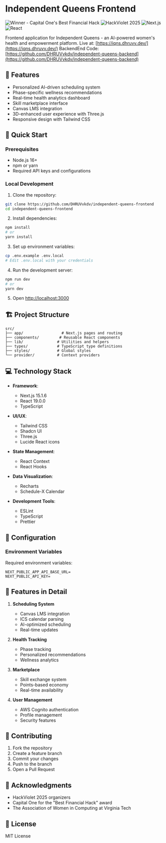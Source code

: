 # Independent Queens Frontend

![Winner - Capital One's Best Financial Hack](https://img.shields.io/badge/Winner-Capital%20One's%20Best%20Financial%20Hack-blue)
![HackViolet 2025](https://img.shields.io/badge/HackViolet-2025-purple)
![Next.js](https://img.shields.io/badge/Next.js-15.1.6-black)
![React](https://img.shields.io/badge/React-19.0.0-61DAFB)

Frontend application for Independent Queens - an AI-powered women's health and empowerment platform. Live at: [https://iqns.dhruvv.dev/](https://iqns.dhruvv.dev/)
BackendEnd Code: [https://github.com/DHRUVvkdv/independent-queens-backend](https://github.com/DHRUVvkdv/independent-queens-backend)

## 🌟 Features

- Personalized AI-driven scheduling system
- Phase-specific wellness recommendations
- Real-time health analytics dashboard
- Skill marketplace interface
- Canvas LMS integration
- 3D-enhanced user experience with Three.js
- Responsive design with Tailwind CSS

## 🚀 Quick Start

### Prerequisites

- Node.js 16+
- npm or yarn
- Required API keys and configurations

### Local Development

1. Clone the repository:

```bash
git clone https://github.com/DHRUVvkdv/independent-queens-frontend
cd independent-queens-frontend
```

2. Install dependencies:

```bash
npm install
# or
yarn install
```

3. Set up environment variables:

```bash
cp .env.example .env.local
# Edit .env.local with your credentials
```

4. Run the development server:

```bash
npm run dev
# or
yarn dev
```

5. Open [http://localhost:3000](http://localhost:3000)

## 🏗️ Project Structure

```
src/
├── app/                 # Next.js pages and routing
├── components/         # Reusable React components
├── lib/               # Utilities and helpers
├── types/             # TypeScript type definitions
├── styles/            # Global styles
└── provider/          # Context providers
```

## 💻 Technology Stack

- **Framework**:

  - Next.js 15.1.6
  - React 19.0.0
  - TypeScript

- **UI/UX**:

  - Tailwind CSS
  - Shadcn UI
  - Three.js
  - Lucide React icons

- **State Management**:

  - React Context
  - React Hooks

- **Data Visualization**:

  - Recharts
  - Schedule-X Calendar

- **Development Tools**:
  - ESLint
  - TypeScript
  - Prettier

## 🔧 Configuration

### Environment Variables

Required environment variables:

```env
NEXT_PUBLIC_APP_API_BASE_URL=
NEXT_PUBLIC_API_KEY=
```

## 📱 Features in Detail

1. **Scheduling System**

   - Canvas LMS integration
   - ICS calendar parsing
   - AI-optimized scheduling
   - Real-time updates

2. **Health Tracking**

   - Phase tracking
   - Personalized recommendations
   - Wellness analytics

3. **Marketplace**

   - Skill exchange system
   - Points-based economy
   - Real-time availability

4. **User Management**
   - AWS Cognito authentication
   - Profile management
   - Security features

## 🤝 Contributing

1. Fork the repository
2. Create a feature branch
3. Commit your changes
4. Push to the branch
5. Open a Pull Request

## 🌟 Acknowledgments

- HackViolet 2025 organizers
- Capital One for the "Best Financial Hack" award
- The Association of Women in Computing at Virginia Tech

## 📄 License

MIT License
